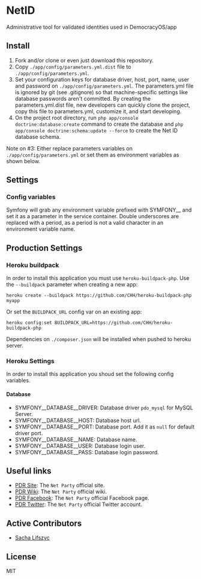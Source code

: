 NetID
=====

Administrative tool for validated identities used in DemocracyOS/app

## Install
1. Fork and/or clone or even just download this repository.
2. Copy `./app/config/parameters.yml.dist` file to `./app/config/parameters.yml`.
3. Set your configuration keys for database driver, host, port, name, user and password on `./app/config/parameters.yml`.
The parameters.yml file is ignored by git (see .gitignore) so that machine-specific settings like database passwords aren't committed.
By creating the parameters.yml.dist file, new developers can quickly clone the project, copy this file to parameters.yml, customize it, and start developing.
4. On the project root directory, run `php app/console doctrine:database:create` command to create the database and `php app/console doctrine:schema:update --force` to create the Net ID database schema.

Note on #3: Either replace parameters variables on `./app/config/parameters.yml` or set them as environment variables as shown below.

##  Settings

### Config variables
Symfony will grab any environment variable prefixed with SYMFONY__ and set it as a parameter in the service container.
Double underscores are replaced with a period, as a period is not a valid character in an environment variable name.

## Production Settings

### Heroku buildpack
In order to install this application you must use `heroku-buildpack-php`.
Use the `--buildpack` parameter when creating a new app:

    heroku create --buildpack https://github.com/CHH/heroku-buildpack-php myapp

Or set the `BUILDPACK_URL` config var on an existing app:

    heroku config:set BUILDPACK_URL=https://github.com/CHH/heroku-buildpack-php
    
Dependencies on `./composer.json` will be installed when pushed to heroku server.

### Heroku Settings
In order to install this application you shoud set the following config variables.

#### Database
* SYMFONY__DATABASE__DRIVER: Database driver `pdo_mysql` for MySQL Server.
* SYMFONY__DATABASE__HOST: Database host url.
* SYMFONY__DATABASE__PORT: Database port. Add it as `null` for default driver port.
* SYMFONY__DATABASE__NAME: Database name.
* SYMFONY__DATABASE__USER: Database login user.
* SYMFONY__DATABASE__PASS: Database login password.

## Useful links

* [PDR Site](http://partidodelared.org): The `Net Party` official site.
* [PDR Wiki](http://wiki.partidodelared.org): The `Net Party` official wiki.
* [PDR Facebook](http://facebook.com/partidodelared): The `Net Party` official Facebook page.
* [PDR Twitter](http://twitter.com/partidodelared): The `Net Party` official Twitter account.

## Active Contributors
* [Sacha Lifszyc](http://twitter.com/slifszyc)  

## License 

MIT

